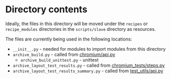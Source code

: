 # Directory contents

Ideally, the files in this directory will be moved under the `recipes` or
`recipe_modules` directories in the `scripts/slave` directory as resources.

The files are currently being used in the following locations:

* `__init__.py` - needed for modules to import modules from this directory
* `archive_build.py` - called from [chromium/api.py][1]
  * `archive_build_unittest.py` - unittest
* `archive_layout_test_results.py` - called from [chromium\_tests/steps.py][2]
* `archive_layout_test_results_summary.py` - called from [test\_utils/api.py][3]

[1]: /scripts/slave/recipe_modules/chromium/api.py
[2]: /scripts/slave/recipe_modules/chromium_tests/api.py
[3]: /scripts/slave/recipe_modules/test_utils/api.py
